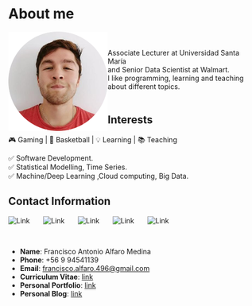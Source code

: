 # About me

<div style="text-align: left;">
<img alt="Link" src="images/yo.png"  width="200" height="200"  align="left" > 
<br> <br>
Associate Lecturer at Universidad Santa María  <br>
and Senior Data Scientist  at Walmart. <br>
I like programming, learning and teaching <br>
about different topics.
</div>
<br>

## Interests
🎮 Gaming | 🏀 Basketball | 💡 Learning | 📚 Teaching

✅ Software Development.  <br>
✅ Statistical Modelling, Time Series. <br> 
✅ Machine/Deep Learning ,Cloud computing, Big Data.

## Contact Information

<a href="https://github.com/fralfaro"><img alt="Link" src="https://cdn.worldvectorlogo.com/logos/github-icon-1.svg" style="float:left; padding-right:10px " width="60" height="50" ></a>
<a href="https://gitlab.com/fralfaro"><img alt="Link" src="https://cdn.worldvectorlogo.com/logos/gitlab.svg" style="float:left; padding-right:10px " width="60" height="50" ></a>
<a href="https://www.linkedin.com/in/faam/"><img alt="Link" src="https://cdn-icons-png.flaticon.com/512/174/174857.png" style="float:left; padding-right:10px " width="60" height="50" ></a>
<a href="https://www.kaggle.com/faamds"><img alt="Link" src="https://cdn4.iconfinder.com/data/icons/logos-and-brands/512/189_Kaggle_logo_logos-512.png" style="float:left; padding-right:10px " width="60" height="50" ></a>
<a href="https://medium.com/@fralfaro"><img alt="Link" src="https://cdn4.iconfinder.com/data/icons/social-media-circle-7/512/Medium_circle-512.png" style="float:left; padding-right:10px " width="60" height="50" ></a>
&nbsp;
&nbsp;

&nbsp;

- **Name**: Francisco Antonio Alfaro Medina
- **Phone**: +56 9 94541139
- **Email**: francisco.alfaro.496@gmail.com
- **Curriculum Vitae**: [link](https://gitlab.com/fralfaro/cv/-/jobs/artifacts/main/browse?job=generate_pdf)
- **Personal Portfolio**: [link](https://fralfaro.github.io/portfolio/)
- **Personal Blog**: [link](https://fralfaro.github.io/ds_blog/)

